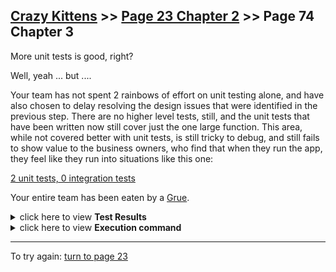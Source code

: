 ## [Crazy Kittens](../page-0/README.md) >> [Page 23 Chapter 2](../page-23/README.md) >> Page 74 Chapter 3

More unit tests is good, right?

Well, yeah ... but .... 

Your team has not spent 2 rainbows of effort on unit testing alone, and have also chosen to delay resolving the design issues that were identified in the previous step.  There are no higher level tests, still, and the unit tests that have been written now still cover just the one large function.  This area, while not covered better with unit tests, is still tricky to debug, and still fails to show value to the business owners, who find that when they run the app, they feel like they run into situations like this one:

[2 unit tests, 0 integration tests](https://michelenasti.com/images/unit-testing-1.gif)

Your entire team has been eaten by a [Grue](https://en.wikipedia.org/wiki/Grue_(monster)).

<details>
    <summary>click here to view <b>Test Results</b></summary>
    <img width="50%" src="assets/results.png"/>
</details>

<details>
    <summary>click here to view <b>Execution command</b></summary>

    ./execute.sh
</details>

<hr>

To try again: [turn to page 23](../page-23/README.md)

